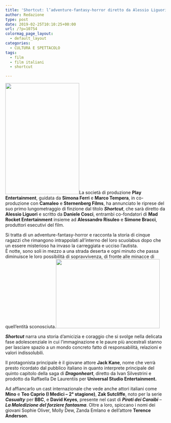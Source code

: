 ```yaml
---
title: 'Shortcut: l’adventure-fantasy-horror diretto da Alessio Liguori'
author: Redazione
type: post
date: 2019-02-25T10:10:25+00:00
url: /?p=10754
colormag_page_layout:
  - default_layout
categories:
  - CULTURA E SPETTACOLO
tags:
  - film
  - film italiani
  - shortcut

---
```

<img decoding="async" loading="lazy" class="alignleft wp-image-10757 " src="https://progressonline.it/wp-content/uploads/2019/02/4-682x1024.jpeg" alt="" width="232" height="349" />La società di produzione **Play Entertainment**, guidata da **Simona Ferri** e **Marco Tempera**, in co-produzione con **Camaleo** e **Sternenberg Films**, ha annunciato le riprese del suo primo lungometraggio di finzione dal titolo **_Shortcut_**, che sarà diretto da **Alessio Liguori** e scritto da **Daniele Cosci**, entrambi co-fondatori di **Mad Rocket Entertainment** insieme ad **Alessandro Risuleo** e **Simone Bracci**, produttori esecutivi del film.

Si tratta di un adventure-fantasy-horror e racconta la storia di cinque ragazzi che rimangono intrappolati all’interno del loro scuolabus dopo che un essere misterioso ha invaso la carreggiata e ucciso l’autista.  
È notte, sono soli in mezzo a una strada deserta e ogni minuto che passa diminuisce le loro possibilità di sopravvivenza, di fronte alle minacce di quell’entità sconosciuta.<img decoding="async" loading="lazy" class="alignright wp-image-10758 " src="https://progressonline.it/wp-content/uploads/2019/02/5-1024x682.jpeg" alt="" width="326" height="217" />

**_Shortcut_** narra una storia d’amicizia e coraggio che si svolge nella delicata fase adolescenziale in cui l’immaginazione e le paure più ancestrali stanno per lasciare spazio a un mondo concreto fatto di responsabilità, relazioni e valori indissolubili.

Il protagonista principale è il giovane attore **Jack Kane**, nome che verrà presto ricordato dal pubblico italiano in quanto interprete principale del quinto capitolo della saga di **_Dragonheart_**, diretto da Ivan Silvestrini e prodotto da Raffaella De Laurentiis per **Universal Studio Entertainment.**

Ad affiancarlo un cast internazionale che vede anche attori italiani come **Mino** e **Teo Caprio (I Medici – 2° stagione)**, **Zak Sutcliffe**, noto per la serie **_Casualty_** per **BBC**, e **David Keyes**, presente nel cast di **_Pirati dei Caraibi_** _– **La Maledizione del forziere fantasma**_. Oltre a loro, spiccano i nomi dei giovani Sophie Oliver, Molly Dew, Zanda Emlano e dell’attore **Terence Anderson**.